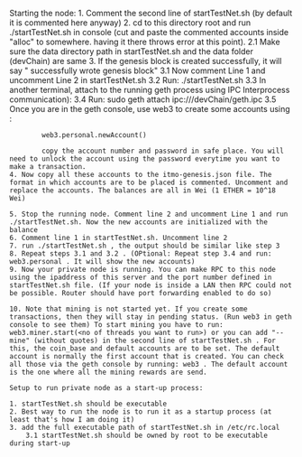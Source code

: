 

Starting the node:
	1. Comment the second line of startTestNet.sh (by default it is commented here anyway)
	2. cd to this directory root and run ./startTestNet.sh in console (cut and paste the commented accounts inside "alloc" to somewhere. having it there throws error at this point).
		2.1 Make sure the data directory path in startTestNet.sh and the data folder (devChain) are same
	3. If the genesis block is created successfully, it will say " successfully wrote genesis block" 
		3.1 Now comment Line 1 and uncomment Line 2 in startTestNet.sh
		3.2 Run: ./startTestNet.sh
		3.3 In another terminal, attach to the running geth process using IPC Interprocess communication):
		3.4 Run:
			sudo geth attach ipc://<absolute path to devChain folder>/devChain/geth.ipc
		3.5 Once you are in the geth console, use web3 to create some accounts using : 
			
			web3.personal.newAccount()

			copy the account number and password in safe place. You will need to unlock the account using the password everytime you want to make a transaction.
	4. Now copy all these accounts to the itmo-genesis.json file. The format in which accounts are to be placed is commented. Uncomment and replace the accounts. The balances are all in Wei (1 ETHER = 10^18 Wei)

	5. Stop the running node. Comment line 2 and uncomment Line 1 and run ./startTestNet.sh. Now the new accounts are initialized with the balance
	6. Comment line 1 in startTestNet.sh. Uncomment line 2
	7. run ./startTestNet.sh , the output should be similar like step 3
	8. Repeat steps 3.1 and 3.2 . (OPtional: Repeat step 3.4 and run: web3.personal . It will show the new accounts)
	9. Now your private node is running. You can make RPC to this node using the ipaddress of this server and the port number defined in startTestNet.sh file. (If your node is inside a LAN then RPC could not be possible. Router should have port forwarding enabled to do so)

	10. Note that mining is not started yet. If you create some transactions, then they will stay in pending status. (Run web3 in geth console to see them) To start mining you have to run: web3.miner.start(<no of threads you want to run>) or you can add "--mine" (without quotes) in the second line of startTestNet.sh . For this, the coin_base and default accounts are to be set. The default account is normally the first account that is created. You can check all those via the geth console by running: web3 . The default account is the one where all the mining rewards are send.

	Setup to run private node as a start-up process:

	1. startTestNet.sh should be executable
	2. Best way to run the node is to run it as a startup process (at least that's how I am doing it)
	3. add the full executable path of startTestNet.sh in /etc/rc.local
		3.1 startTestNet.sh should be owned by root to be executable during start-up